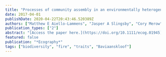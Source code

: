 ```yaml
---
title: "Processes of community assembly in an environmentally heterogeneous, high biodiversity region"
date: 2017-04-01
publishDate: 2020-04-22T20:43:46.520389Z
authors: ["Matthew E Aiello-Lammens", "Jasper A Slingsby", "Cory Merow", "Hayley Kilroy Mollmann", "Douglas Euston-Brown", "Cynthia S Jones", "Jr, John A Silander"]
publication_types: ["2"]
abstract: "[Access the paper here.](https://doi.org/10.1111/ecog.01945) Despite decades of study, the relative importance of niche-based versus neutral processes in community assembly remains largely ambiguous. Recent work suggests niche-based processes are more easily detectable at coarser spatial scales, while neutrality dominates at finer scales. Analyses of functional traits with multi-year multi-site biodiversity inventories may provide deeper insights into assembly processes and the effects of spatial scale. We examined associations between community composition, species functional traits, and environmental conditions for plant communities in the Kouga-Baviaanskloof region, an area within South Africa's Cape Floristic Region (CFR) containing high αlpha and beta diversity. This region contains strong climatic gradients and topographic heterogeneity, and is comprised of distinct vegetation classes with varying fire histories, making it an ideal location to assess the role of niche-based environmental filtering on community composition by examining how traits vary with environment. We combined functional trait measurements for over 300 species with observations from vegetation surveys carried out in 1991/1992 and repeated in 2011/2012. We applied redundancy analysis, quantile regression, and null model tests to examine trends in species turnover and functional traits along environmental gradients in space and through time. Functional trait values were weakly associated with most spatial environmental gradients and only showed trends with respect to vegetation class and time since fire. However, survey plots showed greater compositional and functional stability through time than expected based on null models. Taken together, we found clear evidence for functional distinctions between vegetation classes, suggesting strong environmental filtering at this scale, most likely driven by fire dynamics. In contrast, there was little evidence of filtering effects along environmental gradients within vegetation classes, suggesting that assembly processes are largely neutral at this scale, likely the result of very high functional redundancy among species in the regional species pool."
featured: false
publication: "*Ecography*"
tags: ["biodiversity", "fire", "traits", "Baviaanskloof"]
---
```


